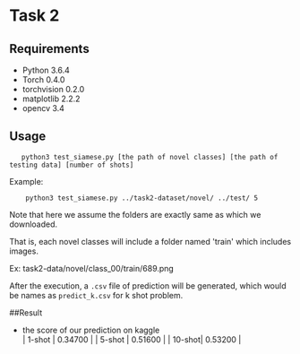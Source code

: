 # Task 2

## Requirements
  * Python 3.6.4
  * Torch 0.4.0
  * torchvision 0.2.0
  * matplotlib 2.2.2
  * opencv 3.4

## Usage
   
   ```
      python3 test_siamese.py [the path of novel classes] [the path of testing data] [number of shots]
   ```
   
   Example:
  
   ```
       python3 test_siamese.py ../task2-dataset/novel/ ../test/ 5
   ``` 
   
   Note that here we assume the folders are exactly same as which we downloaded. 
   
   That is, each novel classes will include a folder named 'train' which includes images. 
   
   Ex: task2-data/novel/class_00/train/689.png

   After the execution, a `.csv` file of prediction will be generated, which would be names as `predict_k.csv` for k shot problem.


##Result
    
   * the score of our prediction on kaggle   
        | 1-shot | 0.34700 |
        | 5-shot | 0.51600 |
        | 10-shot| 0.53200 |
